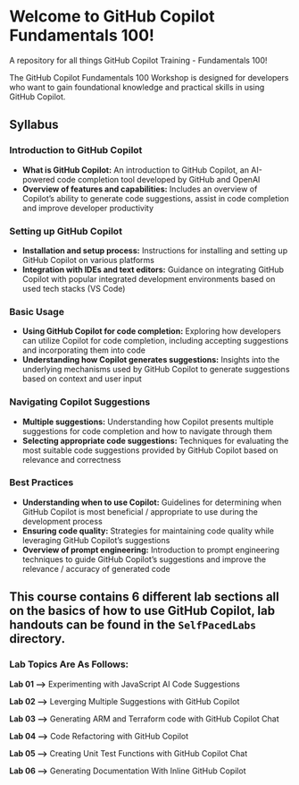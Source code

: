 # Welcome to GitHub Copilot Fundamentals 100!
A repository for all things GitHub Copilot Training - Fundamentals 100!

The GitHub Copilot Fundamentals 100 Workshop is designed for developers who want to gain foundational knowledge and practical skills in using GitHub Copilot. 

## Syllabus

### Introduction to GitHub Copilot
- **What is GitHub Copilot:** An introduction to GitHub Copilot, an AI-powered code completion tool developed by GitHub and OpenAI 
- **Overview of features and capabilities:** Includes an overview of Copilot’s ability to generate code suggestions, assist in code completion and improve developer productivity 

### Setting up GitHub Copilot
- **Installation and setup process:** Instructions for installing and setting up GitHub Copilot on various platforms
- **Integration with IDEs and text editors:** Guidance on integrating GitHub Copilot with popular integrated development environments based on used tech stacks (VS Code)

### Basic Usage
- **Using GitHub Copilot for code completion:** Exploring how developers can utilize Copilot for code completion, including accepting suggestions and incorporating them into code 
- **Understanding how Copilot generates suggestions:** Insights into the underlying mechanisms used by GitHub Copilot to generate suggestions based on context and user input 

### Navigating Copilot Suggestions
- **Multiple suggestions:** Understanding how Copilot presents multiple suggestions for code completion and how to navigate through them
- **Selecting appropriate code suggestions:** Techniques for evaluating the most suitable code suggestions provided by GitHub Copilot based on relevance and correctness 

### Best Practices
- **Understanding when to use Copilot:** Guidelines for determining when GitHub Copilot is most beneficial / appropriate to use during the development process 
- **Ensuring code quality:** Strategies for maintaining code quality while leveraging GitHub Copilot’s suggestions 
- **Overview of prompt engineering:** Introduction to prompt engineering techniques to guide GitHub Copilot’s suggestions and improve the relevance / accuracy of generated code 

## This course contains 6 different lab sections all on the basics of how to use GitHub Copilot, lab handouts can be found in the `SelfPacedLabs` directory.

### Lab Topics Are As Follows: 

**Lab 01 -->** Experimenting with JavaScript AI Code Suggestions

**Lab 02 -->** Leverging Multiple Suggestions with GitHub Copilot

**Lab 03 -->** Generating ARM and Terraform code with GitHub Copilot Chat

**Lab 04 -->** Code Refactoring with GitHub Copilot

**Lab 05 -->** Creating Unit Test Functions with GitHub Copilot Chat

**Lab 06 -->** Generating Documentation With Inline GitHub Copilot
